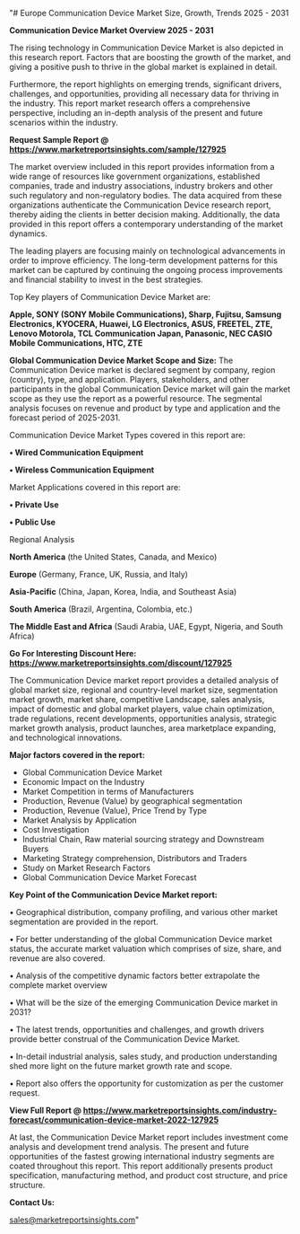 "# Europe Communication Device Market Size, Growth, Trends 2025 - 2031

<Strong> Communication Device Market Overview 2025 - 2031</strong>

The rising technology in Communication Device Market is also depicted in this research report. Factors that are boosting the growth of the market, and giving a positive push to thrive in the global market is explained in detail.

Furthermore, the report highlights on emerging trends, significant drivers, challenges, and opportunities, providing all necessary data for thriving in the industry. This report market research offers a comprehensive perspective, including an in-depth analysis of the present and future scenarios within the industry.

<strong>Request Sample Report @ <a href=https://www.marketreportsinsights.com/sample/127925>https://www.marketreportsinsights.com/sample/127925</a></strong>

The market overview included in this report provides information from a wide range of resources like government organizations, established companies, trade and industry associations, industry brokers and other such regulatory and non-regulatory bodies. The data acquired from these organizations authenticate the Communication Device research report, thereby aiding the clients in better decision making. Additionally, the data provided in this report offers a contemporary understanding of the market dynamics.

The leading players are focusing mainly on technological advancements in order to improve efficiency. The long-term development patterns for this market can be captured by continuing the ongoing process improvements and financial stability to invest in the best strategies.

Top Key players of Communication Device Market are:

<strong>Apple, SONY (SONY Mobile Communications), Sharp, Fujitsu, Samsung Electronics, KYOCERA, Huawei, LG Electronics, ASUS, FREETEL, ZTE, Lenovo Motorola, TCL Communication Japan, Panasonic, NEC CASIO Mobile Communications, HTC, ZTE</strong>

<strong><b>Global Communication Device Market Scope and Size:</b></strong>
The Communication Device market is declared segment by company, region (country), type, and application. Players, stakeholders, and other participants in the global Communication Device market will gain the market scope as they use the report as a powerful resource. The segmental analysis focuses on revenue and product by type and application and the forecast period of 2025-2031.

Communication Device Market Types covered in this report are:

<strong>• Wired Communication Equipment

• Wireless Communication Equipment</strong>

Market Applications covered in this report are:

<strong>• Private Use

• Public Use</strong> 

Regional Analysis

<strong>North America</strong> (the United States, Canada, and Mexico)

<strong>Europe</strong> (Germany, France, UK, Russia, and Italy)

<strong>Asia-Pacific</strong> (China, Japan, Korea, India, and Southeast Asia)

<strong>South America</strong> (Brazil, Argentina, Colombia, etc.)

<strong>The Middle East and Africa</strong> (Saudi Arabia, UAE, Egypt, Nigeria, and South Africa)

<strong>Go For Interesting Discount Here: <a href=https://www.marketreportsinsights.com/discount/127925>https://www.marketreportsinsights.com/discount/127925</a></strong>

The Communication Device market report provides a detailed analysis of global market size, regional and country-level market size, segmentation market growth, market share, competitive Landscape, sales analysis, impact of domestic and global market players, value chain optimization, trade regulations, recent developments, opportunities analysis, strategic market growth analysis, product launches, area marketplace expanding, and technological innovations.

<strong><b>Major factors covered in the report:</b></strong>
<ul>
  <li>Global Communication Device Market </li>
  <li>Economic Impact on the Industry</li>
  <li>Market Competition in terms of Manufacturers</li>
  <li>Production, Revenue (Value) by geographical segmentation</li>
  <li>Production, Revenue (Value), Price Trend by Type</li>
  <li>Market Analysis by Application</li>
  <li>Cost Investigation</li>
  <li>Industrial Chain, Raw material sourcing strategy and Downstream Buyers</li>
  <li>Marketing Strategy comprehension, Distributors and Traders</li>
  <li>Study on Market Research Factors</li>
  <li>Global Communication Device Market Forecast</li>
</ul>

<strong><b>Key Point of the Communication Device Market report:</b></strong>

• Geographical distribution, company profiling, and various other market segmentation are provided in the report.

• For better understanding of the global Communication Device market status, the accurate market valuation which comprises of size, share, and revenue are also covered.

• Analysis of the competitive dynamic factors better extrapolate the complete market overview

• What will be the size of the emerging Communication Device market in 2031?

• The latest trends, opportunities and challenges, and growth drivers provide better construal of the Communication Device Market.

• In-detail industrial analysis, sales study, and production understanding shed more light on the future market growth rate and scope.

• Report also offers the opportunity for customization as per the customer request.

<strong><b>View Full Report @ <a href=https://www.marketreportsinsights.com/industry-forecast/communication-device-market-2022-127925>https://www.marketreportsinsights.com/industry-forecast/communication-device-market-2022-127925</a></b></strong>


At last, the Communication Device Market report includes investment come analysis and development trend analysis. The present and future opportunities of the fastest growing international industry segments are coated throughout this report. This report additionally presents product specification, manufacturing method, and product cost structure, and price structure.

<strong>Contact Us:</strong>

sales@marketreportsinsights.com"
